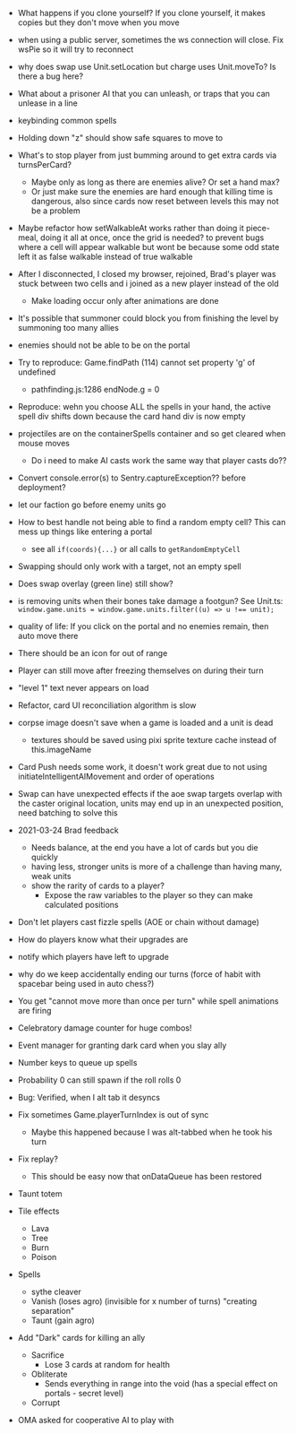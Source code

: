 - What happens if you clone yourself? If you clone yourself, it makes copies but they don't move when you move
- when using a public server, sometimes the ws connection will close. Fix wsPie so it will try to reconnect
- why does swap use Unit.setLocation but charge uses Unit.moveTo? Is there a bug here?
- What about a prisoner AI that you can unleash, or traps that you can unlease in a line
- keybinding common spells
- Holding down "z" should show safe squares to move to
- What's to stop player from just bumming around to get extra cards via turnsPerCard?
  - Maybe only as long as there are enemies alive? Or set a hand max?
  - Or just make sure the enemies are hard enough that killing time is dangerous, also since cards now reset between levels this may not be a problem
- Maybe refactor how setWalkableAt works rather than doing it piece-meal, doing it all at once, once the grid is needed? to prevent bugs where a cell will appear walkable but wont be because some odd state left it as false walkable instead of true walkable
- After I disconnected, I closed my browser, rejoined, Brad's player was stuck between two cells and i joined as a new player instead of the old
  - Make loading occur only after animations are done
- It's possible that summoner could block you from finishing the level by summoning too many allies
- enemies should not be able to be on the portal
- Try to reproduce: Game.findPath (114) cannot set property 'g' of undefined
  - pathfinding.js:1286 endNode.g = 0
- Reproduce: wehn you choose ALL the spells in your hand, the active spell div shifts down because the card hand div is now empty
- projectiles are on the containerSpells container and so get cleared when mouse moves
  - Do i need to make AI casts work the same way that player casts do??
- Convert console.error(s) to Sentry.captureException?? before deployment?
- let our faction go before enemy units go
- How to best handle not being able to find a random empty cell? This can mess up things like entering a portal
  - see all `if(coords){...}` or all calls to `getRandomEmptyCell`
- Swapping should only work with a target, not an empty spell
- Does swap overlay (green line) still show?
- is removing units when their bones take damage a footgun? See Unit.ts: `window.game.units = window.game.units.filter((u) => u !== unit);`
- quality of life: If you click on the portal and no enemies remain, then auto move there
- There should be an icon for out of range
- Player can still move after freezing themselves on during their turn
- "level 1" text never appears on load
- Refactor, card UI reconciliation algorithm is slow
- corpse image doesn't save when a game is loaded and a unit is dead
  - textures should be saved using pixi sprite texture cache instead of this.imageName
- Card Push needs some work, it doesn't work great due to not using initiateIntelligentAIMovement and order of operations
- Swap can have unexpected effects if the aoe swap targets overlap with the caster original location, units may end up in an unexpected position, need batching to solve this
- 2021-03-24 Brad feedback
  - Needs balance, at the end you have a lot of cards but you die quickly
  - having less, stronger units is more of a challenge than having many, weak units
  - show the rarity of cards to a player?
    - Expose the raw variables to the player so they can make calculated positions
- Don't let players cast fizzle spells (AOE or chain without damage)
- How do players know what their upgrades are
- notify which players have left to upgrade
- why do we keep accidentally ending our turns (force of habit with spacebar being used in auto chess?)
- You get "cannot move more than once per turn" while spell animations are firing
- Celebratory damage counter for huge combos!
- Event manager for granting dark card when you slay ally
- Number keys to queue up spells

- Probability 0 can still spawn if the roll rolls 0
- Bug: Verified, when I alt tab it desyncs

- Fix sometimes Game.playerTurnIndex is out of sync

  - Maybe this happened because I was alt-tabbed when he took his turn

- Fix replay?

  - This should be easy now that onDataQueue has been restored

- Taunt totem
- Tile effects
  - Lava
  - Tree
  - Burn
  - Poison
- Spells

  - sythe cleaver
  - Vanish (loses agro) (invisible for x number of turns) "creating separation"
  - Taunt (gain agro)

- Add "Dark" cards for killing an ally
  - Sacrifice
    - Lose 3 cards at random for health
  - Obliterate
    - Sends everything in range into the void (has a special effect on portals - secret level)
  - Corrupt
- OMA asked for cooperative AI to play with
